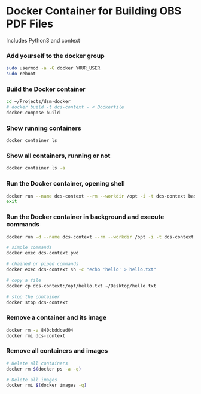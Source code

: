 # Docker Container for Building OBS PDF Files

Includes Python3 and context


### Add yourself to the docker group
```bash
sudo usermod -a -G docker YOUR_USER
sudo reboot
```

### Build the Docker container
```bash
cd ~/Projects/dsm-docker
# docker build -t dcs-context - < Dockerfile
docker-compose build
```

### Show running containers
```bash
docker container ls
```

### Show all containers, running or not
```bash
docker container ls -a
```

### Run the Docker container, opening shell
```bash
docker run --name dcs-context --rm --workdir /opt -i -t dcs-context bash
exit
```

### Run the Docker container in background and execute commands
```bash
docker run -d --name dcs-context --rm --workdir /opt -i -t dcs-context

# simple commands
docker exec dcs-context pwd

# chained or piped commands
docker exec dcs-context sh -c "echo 'hello' > hello.txt"

# copy a file
docker cp dcs-context:/opt/hello.txt ~/Desktop/hello.txt

# stop the container
docker stop dcs-context
```

### Remove a container and its image
```bash
docker rm -v 840cbddced04
docker rmi dcs-context
```

### Remove all containers and images
```bash
# Delete all containers
docker rm $(docker ps -a -q)

# Delete all images
docker rmi $(docker images -q)
```
